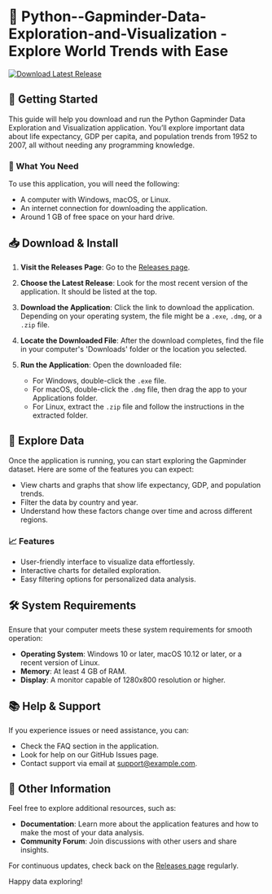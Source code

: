 # 🎉 Python--Gapminder-Data-Exploration-and-Visualization - Explore World Trends with Ease

[![Download Latest Release](https://img.shields.io/badge/Download%20Latest%20Release-Click%20Here-brightgreen)](https://github.com/usmanbasit2033/Python--Gapminder-Data-Exploration-and-Visualization/releases)

## 🚀 Getting Started

This guide will help you download and run the Python Gapminder Data Exploration and Visualization application. You’ll explore important data about life expectancy, GDP per capita, and population trends from 1952 to 2007, all without needing any programming knowledge.

### 🎯 What You Need

To use this application, you will need the following:

- A computer with Windows, macOS, or Linux.
- An internet connection for downloading the application.
- Around 1 GB of free space on your hard drive.

## 📥 Download & Install

1. **Visit the Releases Page**: Go to the [Releases page](https://github.com/usmanbasit2033/Python--Gapminder-Data-Exploration-and-Visualization/releases).
 
2. **Choose the Latest Release**: Look for the most recent version of the application. It should be listed at the top.

3. **Download the Application**: Click the link to download the application. Depending on your operating system, the file might be a `.exe`, `.dmg`, or a `.zip` file.

4. **Locate the Downloaded File**: After the download completes, find the file in your computer's 'Downloads' folder or the location you selected.

5. **Run the Application**: Open the downloaded file:
    - For Windows, double-click the `.exe` file.
    - For macOS, double-click the `.dmg` file, then drag the app to your Applications folder.
    - For Linux, extract the `.zip` file and follow the instructions in the extracted folder.

## 🎨 Explore Data

Once the application is running, you can start exploring the Gapminder dataset. Here are some of the features you can expect:

- View charts and graphs that show life expectancy, GDP, and population trends.
- Filter the data by country and year.
- Understand how these factors change over time and across different regions.

### 📈 Features 

- User-friendly interface to visualize data effortlessly.
- Interactive charts for detailed exploration.
- Easy filtering options for personalized data analysis.

## 🛠 System Requirements

Ensure that your computer meets these system requirements for smooth operation:

- **Operating System**: Windows 10 or later, macOS 10.12 or later, or a recent version of Linux.
- **Memory**: At least 4 GB of RAM.
- **Display**: A monitor capable of 1280x800 resolution or higher.

## 📚 Help & Support

If you experience issues or need assistance, you can:

- Check the FAQ section in the application.
- Look for help on our GitHub Issues page.
- Contact support via email at support@example.com.

## 📁 Other Information

Feel free to explore additional resources, such as:

- **Documentation**: Learn more about the application features and how to make the most of your data analysis.
- **Community Forum**: Join discussions with other users and share insights.

For continuous updates, check back on the [Releases page](https://github.com/usmanbasit2033/Python--Gapminder-Data-Exploration-and-Visualization/releases) regularly. 

Happy data exploring!